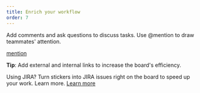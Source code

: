 ```yaml
---
title: Enrich your workflow
order: 7
---
```


Add comments and ask questions to discuss tasks. Use @mention to draw teammates' attention.

[mention](howTo:mention)

**Tip**: Add external and internal links to increase the board's efficiency.

Using JIRA? Turn stickers into JIRA issues right on the board to speed up your work. Learn more. [Learn more](https://help.realtimeboard.com/support/solutions/articles/11000029984-jira-cards)
